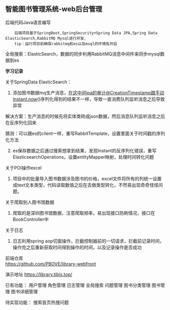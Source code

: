 ## 智能图书管理系统-web后台管理

后端代码Java语言编写
~~~
    后端项目基于SpringBoot,SpringSecurity+Spring Data JPA,Spring Data ElasticSearch,RabbitMQ Mysql进行开发，
    tip：运行项目前确保rabbitmq和es以及msql的环境有开启
~~~


全局搜索：ElasticSearch，数据的同步利用RabbitMQ消息中间件来同步mysql数据到es

**学习记录**

关于SpringData ElasticSearch： 
 
 1. 添加图书数据mq生产消息，在这中间jpa的审计@CreationTimestamp跟手动Instant.now()序列化得到的结果不一样，导致一直消费队列监听消息之后导致异常
   
   解决方案：生产消息的时候先将实体类转成json数据，然后消息队列监听消息之后在反序列化回来
   
   猜测：可以跟es的client一样，重写RabbitTemplate，设置里面关于时间戳的序列化方法
   
 2. es保存数据之后通过搜索想拿到结果，发现Instant的反序列化错误，重写ElasticsearchOperations，设置entityMapper映射，处理时间转化问题
 
关于POI操作excel
 1. 项目中的批量导入图书数据涉及图书的价格，excel文件将所有的列统一设置成text文本类型，代码读取数值之后在去做类型转化，不然易出现奇奇怪怪问题。

关于爬取别人图书馆数据
 1. 爬取的是深圳图书馆数据，注意爬取频率，易出现接口防刷情况，接口在BookController中

关于日志
 1. 日志利用spring aop切面操作，拦截控制器前的一切请求，拦截前记录时间，操作完之后重新获取时间得到操作的时间，以及记录操作是否成功 


前端仓库   
 https://github.com/PBOVE/library-webfront
 
演示地址
https://library.tibis.top/

已有功能：
用户管理 角色管理 日志管理 全局搜索 问题管理 图书分类管理 图书管理 图书详细管理

待实现功能：
搜索首页热搜问题
